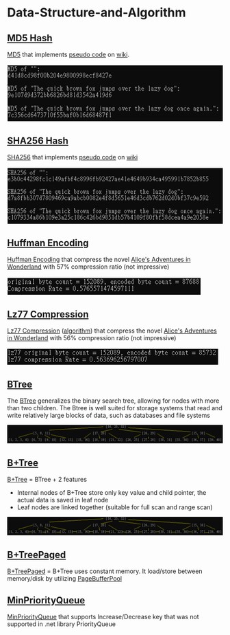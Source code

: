 
# Data-Structure-and-Algorithm

## [MD5 Hash](https://github.com/r96922081/Data-Structure-and-Algorithm/blob/main/DSA_C/md5.c)

[MD5](https://github.com/r96922081/Data-Structure-and-Algorithm/blob/main/DSA_C/md5.c) that implements [pseudo code](https://r96922081.github.io/DSA/md5_pseudo.png) on [wiki](https://en.wikipedia.org/wiki/MD5). \
\
![enter image description here](https://github.com/r96922081/r96922081.github.io/blob/main/DSA/md5_4.png?raw=true)

## [SHA256 Hash](https://github.com/r96922081/Data-Structure-and-Algorithm/blob/main/DSA_C/sha256.c)

[SHA256](https://github.com/r96922081/Data-Structure-and-Algorithm/blob/main/DSA_C/sha256.c) that implements [pseudo code](https://r96922081.github.io/DSA/sha256_pseudo.png) on [wiki](https://en.wikipedia.org/wiki/SHA-2)\
\
![enter image description here](https://github.com/r96922081/r96922081.github.io/blob/main/DSA/sha256_3.png?raw=true)

## [Huffman Encoding](https://github.com/r96922081/Data-Structure-and-Algorithm/blob/main/DSA_C%23/Compression/HuffmanEncoding.cs)

[Huffman Encoding](https://github.com/r96922081/Data-Structure-and-Algorithm/blob/main/DSA_C%23/Compression/HuffmanEncoding.cs) that compress the novel [Alice's Adventures in Wonderland](https://github.com/google/snappy/blob/main/testdata/alice29.txt) with 57% compression ratio (not impressive)\
\
![enter image description here](https://github.com/r96922081/r96922081.github.io/blob/main/DSA/huffman_coding.png?raw=true)

## [Lz77 Compression](https://github.com/r96922081/Data-Structure-and-Algorithm/blob/main/DSA_C%23/Compression/Lz77Compression.cs)



[Lz77 Compression](https://github.com/r96922081/Data-Structure-and-Algorithm/blob/main/DSA_C%23/Compression/Lz77Compression.cs) ([algorithm](https://medium.com/@vincentcorbee/lz77-compression-in-javascript-cd2583d2a8bd)) that compress the novel [Alice's Adventures in Wonderland](https://github.com/google/snappy/blob/main/testdata/alice29.txt) with 56% compression ratio (not impressive)\
\
![enter image description here](https://github.com/r96922081/r96922081.github.io/blob/main/DSA/lz77.png?raw=true)

## [BTree](https://github.com/r96922081/Data-Structure-and-Algorithm/blob/main/DSA_C%23/BTree/BTree.cs)
The [BTree](https://github.com/r96922081/Data-Structure-and-Algorithm/blob/main/DSA_C%23/BTree/BTree.cs) generalizes the binary search tree, allowing for nodes with more than two children.
The Btree is well suited for storage systems that read and write relatively large blocks of data, 
such as databases and file systems

![enter image description here](https://github.com/r96922081/r96922081.github.io/blob/main/DSA/btree.png?raw=true)

## [B+Tree](https://github.com/r96922081/Data-Structure-and-Algorithm/blob/main/DSA_C%23/BTree/B%2BTree.cs)
[B+Tree](https://github.com/r96922081/Data-Structure-and-Algorithm/blob/main/DSA_C%23/BTree/B%2BTree.cs) = BTree + 2 features

 - Internal nodes of B+Tree store only key value and child pointer, the actual data is saved in leaf node
 - Leaf nodes are linked together (suitable for full scan and range scan)

![enter image description here](https://github.com/r96922081/r96922081.github.io/blob/main/DSA/b+tree.png?raw=true)

## [B+TreePaged](https://github.com/r96922081/Data-Structure-and-Algorithm/blob/main/DSA_C%23/BTree/B%2BTreePaged.cs)

[B+TreePaged](https://github.com/r96922081/Data-Structure-and-Algorithm/blob/main/DSA_C%23/BTree/B%2BTreePaged.cs) = B+Tree uses constant memory.  It load/store between memory/disk by utilizing [PageBufferPool](https://github.com/r96922081/Data-Structure-and-Algorithm/blob/main/DSA_C%23/PageBufferPool/PageBufferPool.cs)


## [MinPriorityQueue](https://github.com/r96922081/Data-Structure-and-Algorithm/blob/main/DSA_C%23/MinPriorityQueue/MinPriorityQueue.cs)

[MinPriorityQueue](https://github.com/r96922081/Data-Structure-and-Algorithm/blob/main/DSA_C%23/MinPriorityQueue/MinPriorityQueue.cs) that supports Increase/Decrease key that was not supported in .net library PriorityQueue
